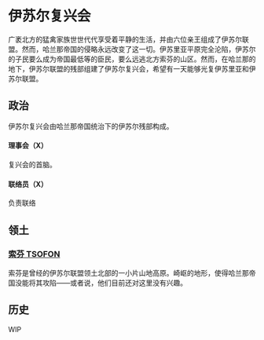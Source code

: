 # 伊苏尔复兴会

广袤北方的猛禽家族世世代代享受着平静的生活，并由六位亲王组成了伊苏尔联盟。然而，哈兰那帝国的侵略永远改变了这一切。伊苏里亚平原完全沦陷，伊苏尔的子民要么成为帝国最低等的臣民，要么远逃北方索芬的山区。然而，在哈兰那的地下，伊苏尔联盟的残部组建了伊苏尔复兴会，希望有一天能够光复伊苏里亚和伊苏尔联盟。

## 政治

伊苏尔复兴会由哈兰那帝国统治下的伊苏尔残部构成。

#### 理事会（X）

复兴会的首脑。

#### 联络员（X）

负责联络

## 领土

### [索芬 TSOFON](../settlements/geography/tsofon.md)

索芬是曾经的伊苏尔联盟领土北部的一小片山地高原。崎岖的地形，使得哈兰那帝国没能将其攻陷——或者说，他们目前还对这里没有兴趣。

## 历史

WIP

